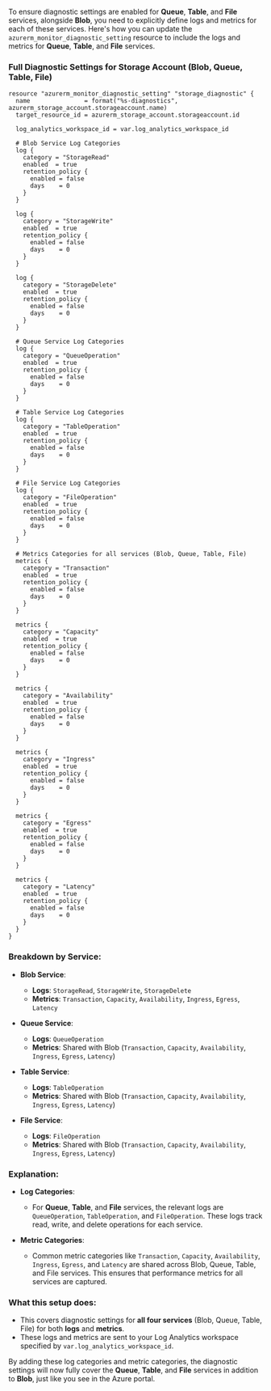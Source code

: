 To ensure diagnostic settings are enabled for **Queue**, **Table**, and **File** services, alongside **Blob**, you need to explicitly define logs and metrics for each of these services. Here's how you can update the `azurerm_monitor_diagnostic_setting` resource to include the logs and metrics for **Queue**, **Table**, and **File** services.

### Full Diagnostic Settings for Storage Account (Blob, Queue, Table, File)

```hcl
resource "azurerm_monitor_diagnostic_setting" "storage_diagnostic" {
  name               = format("%s-diagnostics", azurerm_storage_account.storageaccount.name)
  target_resource_id = azurerm_storage_account.storageaccount.id

  log_analytics_workspace_id = var.log_analytics_workspace_id

  # Blob Service Log Categories
  log {
    category = "StorageRead"
    enabled  = true
    retention_policy {
      enabled = false
      days    = 0
    }
  }

  log {
    category = "StorageWrite"
    enabled  = true
    retention_policy {
      enabled = false
      days    = 0
    }
  }

  log {
    category = "StorageDelete"
    enabled  = true
    retention_policy {
      enabled = false
      days    = 0
    }
  }

  # Queue Service Log Categories
  log {
    category = "QueueOperation"
    enabled  = true
    retention_policy {
      enabled = false
      days    = 0
    }
  }

  # Table Service Log Categories
  log {
    category = "TableOperation"
    enabled  = true
    retention_policy {
      enabled = false
      days    = 0
    }
  }

  # File Service Log Categories
  log {
    category = "FileOperation"
    enabled  = true
    retention_policy {
      enabled = false
      days    = 0
    }
  }

  # Metrics Categories for all services (Blob, Queue, Table, File)
  metrics {
    category = "Transaction"
    enabled  = true
    retention_policy {
      enabled = false
      days    = 0
    }
  }

  metrics {
    category = "Capacity"
    enabled  = true
    retention_policy {
      enabled = false
      days    = 0
    }
  }

  metrics {
    category = "Availability"
    enabled  = true
    retention_policy {
      enabled = false
      days    = 0
    }
  }

  metrics {
    category = "Ingress"
    enabled  = true
    retention_policy {
      enabled = false
      days    = 0
    }
  }

  metrics {
    category = "Egress"
    enabled  = true
    retention_policy {
      enabled = false
      days    = 0
    }
  }

  metrics {
    category = "Latency"
    enabled  = true
    retention_policy {
      enabled = false
      days    = 0
    }
  }
}
```

### Breakdown by Service:

- **Blob Service**:
  - **Logs**: `StorageRead`, `StorageWrite`, `StorageDelete`
  - **Metrics**: `Transaction`, `Capacity`, `Availability`, `Ingress`, `Egress`, `Latency`

- **Queue Service**:
  - **Logs**: `QueueOperation`
  - **Metrics**: Shared with Blob (`Transaction`, `Capacity`, `Availability`, `Ingress`, `Egress`, `Latency`)

- **Table Service**:
  - **Logs**: `TableOperation`
  - **Metrics**: Shared with Blob (`Transaction`, `Capacity`, `Availability`, `Ingress`, `Egress`, `Latency`)

- **File Service**:
  - **Logs**: `FileOperation`
  - **Metrics**: Shared with Blob (`Transaction`, `Capacity`, `Availability`, `Ingress`, `Egress`, `Latency`)

### Explanation:
- **Log Categories**:
  - For **Queue**, **Table**, and **File** services, the relevant logs are `QueueOperation`, `TableOperation`, and `FileOperation`. These logs track read, write, and delete operations for each service.
  
- **Metric Categories**:
  - Common metric categories like `Transaction`, `Capacity`, `Availability`, `Ingress`, `Egress`, and `Latency` are shared across Blob, Queue, Table, and File services. This ensures that performance metrics for all services are captured.

### What this setup does:
- This covers diagnostic settings for **all four services** (Blob, Queue, Table, File) for both **logs** and **metrics**.
- These logs and metrics are sent to your Log Analytics workspace specified by `var.log_analytics_workspace_id`.
  
By adding these log categories and metric categories, the diagnostic settings will now fully cover the **Queue**, **Table**, and **File** services in addition to **Blob**, just like you see in the Azure portal.

